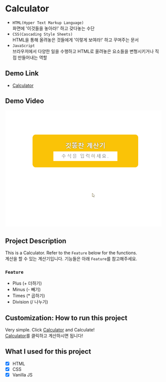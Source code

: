 # Calculator

- `HTML(Hyper Text Markup Language)`  
화면에 '이것들을 놓아라!' 하고 갖다놓는 수단
- `CSS(Cascading Style Sheets)`  
HTML을 통해 올려놓은 것들에게 '이렇게 보여라!' 하고 꾸며주는 문서
- `JavaScript`  
브라우저에서 다양한 일을 수행하고 HTML로 올려놓은 요소들을 변형시키거나 직접 만들어내는 역할

## Demo Link

- [Calculator](https://wook2124.github.io/Calculator/)

## Demo Video

![](demo.gif)

## Project Description 

This is a Calculator. Refer to the `Feature` below for the functions.  
계산을 할 수 있는 계산기입니다. 기능들은 아래 `Feature`를 참고해주세요.

### `Feature` 

- Plus (+ 더하기)
- Minus (- 빼기)
- Times (* 곱하기)
- Division (/ 나누기)

## Customization: How to run this project

Very simple. Click [Calculator](https://wook2124.github.io/Calculator/) and Calculate!  
[Calculator](https://wook2124.github.io/Calculator/)를 클릭하고 계산하시면 됩니다!

## What I used for this project 

 - [X] HTML
 - [X] CSS
 - [X] Vanilla JS
